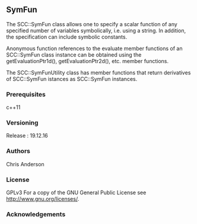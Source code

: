 ## SymFun
The SCC::SymFun class allows one to specify a scalar function of any specified number of variables symbolically, i.e. using a string. In addition, the specification can include symbolic constants.

Anonymous function references to the evaluate member functions of an SCC::SymFun class instance can be obtained using the getEvaluationPtr1d(), getEvaluationPtr2d(), etc. member functions.

The SCC::SymFunUtility class has member functions that return derivatives of SCC::SymFun istances as SCC::SymFun instances.


### Prerequisites

c++11

### Versioning

Release : 19.12.16

### Authors

Chris Anderson

### License

GPLv3  For a copy of the GNU General Public License see <http://www.gnu.org/licenses/>.

### Acknowledgements


















